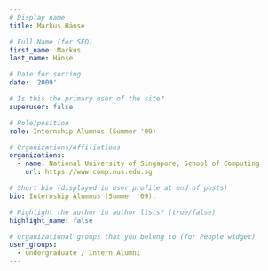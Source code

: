 ```yaml
---
# Display name
title: Markus Hänse

# Full Name (for SEO) 
first_name: Markus
last_name: Hänse

# Date for sorting
date: '2009'

# Is this the primary user of the site?
superuser: false

# Role/position
role: Internship Alumnus (Summer '09)

# Organizations/Affiliations
organizations:
  - name: National University of Singapore, School of Computing
    url: https://www.comp.nus.edu.sg

# Short bio (displayed in user profile at end of posts)
bio: Internship Alumnus (Summer '09). 

# Highlight the author in author lists? (true/false)
highlight_name: false

# Organizational groups that you belong to (for People widget)
user_groups:
  - Undergraduate / Intern Alumni
---
```

